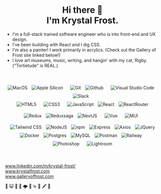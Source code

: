 <h1 align='center'>
  Hi there 👋
  <br />
  I'm Krystal Frost.
</h1>


- I'm a full-stack trained software engineer who is into front-end and UX design.
- I've been building with React and I dig CSS.
- I'm also a painter!  I work primarily in acrylics.  (Check out the Gallery of Frost site linked below!)
- I love art museums, music, writing, and hangin' with my cat, Rigby. ("Tortietude" is REAL.)
<br/>

<p align='center'>
<img alt="MacOS" src="https://img.shields.io/badge/mac%20os-000000?style=for-the-badge&logo=apple&logoColor=white" style="padding-right:10px;" />
<img alt="Apple Silicon" src="https://img.shields.io/badge/apple%20silicon-000000?style=for-the-badge&logo=apple&logoColor=white" style="padding-right:10px;" />
<img alt="Git" src="https://img.shields.io/badge/GIT-000000?style=for-the-badge&logo=git&logoColor=white" style="margin:10px;" />
<img alt="Github" src="https://img.shields.io/badge/GitHub-100000?style=for-the-badge&logo=github&logoColor=white" style="padding-right:10px;" />
<img alt="Visual Studio Code" src="https://img.shields.io/badge/Visual_Studio_Code-000000?style=for-the-badge&logo=visual%20studio%20code&logoColor=white" style="margin:10px;" />
<img alt="Slack" src="https://img.shields.io/badge/Slack-000000?style=for-the-badge&logo=slack&logoColor=white" style="padding-right:10px;" />
<br/>
<img alt="HTML5" src="https://img.shields.io/badge/HTML5-000000?style=for-the-badge&logo=html5&logoColor=white" style="margin:10px;" />
<img alt="CSS3" src="https://img.shields.io/badge/CSS3-000000?style=for-the-badge&logo=css3&logoColor=white" style="margin:10px;" />
<img alt="JavaScript" src="https://img.shields.io/badge/JavaScript-000000?style=for-the-badge&logo=javascript&logoColor=white" style="margin:10px;" />
<img alt="React" src="https://img.shields.io/badge/React-000000?style=for-the-badge&logo=react&logoColor=white" style="padding-right:10px;" />
<img alt="ReactRouter" src="https://img.shields.io/badge/React_Router-000000?style=for-the-badge&logo=react-router&logoColor=white" style="padding-right:10px;" />
<img alt="Redux" src="https://img.shields.io/badge/Redux-000000?style=for-the-badge&logo=redux&logoColor=white" style="padding-right:10px;" />
<img alt="Reduxsaga" src="https://img.shields.io/badge/Redux%20saga-000000?style=for-the-badge&logo=redux%20saga&logoColor=white" style="padding-right:10px;" />
<img alt="NextJS" src="https://img.shields.io/badge/Nextjs-000000?style=for-the-badge&logo=next%20js&logoColor=white" style="padding-right:10px;" />
<img alt="Vue" src="https://img.shields.io/badge/Vue%20js-000000?style=for-the-badge&logo=vuedotjs&logoColor=white" style="margin:10px;" />
<img alt="MUI" src="https://img.shields.io/badge/Material%20UI-000000?style=for-the-badge&logo=mui&logoColor=white" style="margin:10px;" />
<img alt="Tailwind CSS" src="https://img.shields.io/badge/tailwind_css-131415?style=for-the-badge&logo=tailwindcss&logoColor=white" style="margin:10px;" />
<img alt="NodeJS" src="https://img.shields.io/badge/Node%20js-000000?style=for-the-badge&logo=nodedotjs&logoColor=white" style="padding-right:10px;" />
<img alt="npm" src="https://img.shields.io/badge/npm-000000?style=for-the-badge&logo=npm&logoColor=white" style="padding-right:10px;" />
<img alt="Express" src="https://img.shields.io/badge/Express%20js-000000?style=for-the-badge&logo=express&logoColor=white" style="padding-right:10px;" />
<img alt="Axios" src="https://img.shields.io/badge/axios-000000?&style=for-the-badge&logo=axios&logoColor=white" style="padding-right:10px;" />
<img alt="JQuery" src="https://img.shields.io/badge/jQuery-000000?style=for-the-badge&logo=jquery&logoColor=white" style="padding-right:10px;" />
<img alt="Docker" src="https://img.shields.io/badge/Docker-000000?style=for-the-badge&logo=docker&logoColor=white" style="padding-right:10px;" />
<img alt="Postgres" src="https://img.shields.io/badge/PostgreSQL-000000?style=for-the-badge&logo=postgresql&logoColor=white" style="padding-right:10px;" />
<img alt="MySQL" src="https://img.shields.io/badge/mysql-000000?style=for-the-badge&logo=mysql&logoColor=white" style="padding-right:10px;" />
<img alt="Postman" src="https://img.shields.io/badge/Postman-000000?style=for-the-badge&logo=Postman&logoColor=white" style="padding-right:10px;" />
<img alt="Railway" src="https://img.shields.io/badge/Railway-000000?style=for-the-badge&logo=railway&logoColor=white" style="padding-right:10px;" />
<img alt="Photoshop" src="https://img.shields.io/badge/Adobe%20Photoshop-000000?style=for-the-badge&logo=Adobe%20Photoshop&logoColor=white" style="margin:10px;" />
<img alt="Lightroom" src="https://img.shields.io/badge/adobe_lightroom-131415?style=for-the-badge&logo=adobelightroom&logoColor=white" style="margin:10px;" />
</p>
&nbsp; &nbsp; &nbsp; 

<a href="https://www.linkedin.com/in/krystal-frost/">www.linkedin.com/in/krystal-frost/</a>  
<a href="https://www.krystalfrost.com/">www.krystalfrost.com</a>  
<a href="https://www.galleryoffrost.com/">www.galleryoffrost.com</a> 
&nbsp; &nbsp; &nbsp; 
<p>🖤 😺 🍁 🌛 🌩️ 🧇 ☕️ 🎨 🖋️ 🔎</p>
